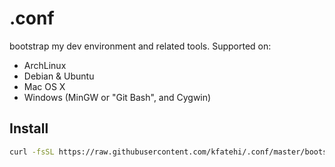 # .conf

bootstrap my dev environment and related tools. Supported on:

* ArchLinux
* Debian & Ubuntu
* Mac OS X
* Windows (MinGW or "Git Bash", and Cygwin)

## Install

```bash
curl -fsSL https://raw.githubusercontent.com/kfatehi/.conf/master/bootstrap | bash -e
```

